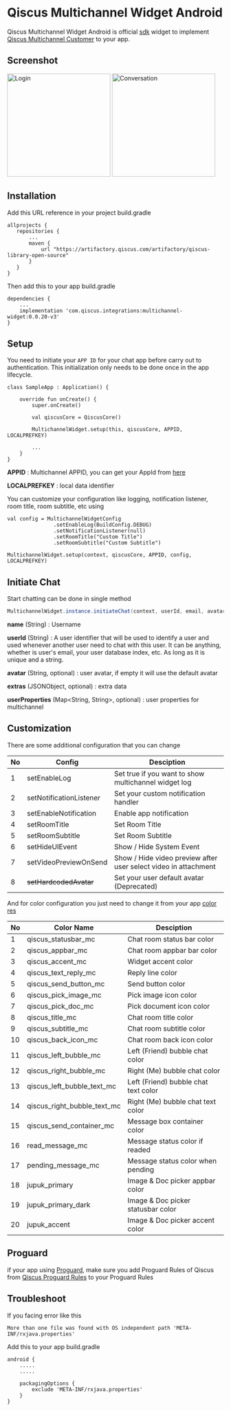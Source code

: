 # Qiscus Multichannel Widget Android

Qiscus Multichannel Widget Android is official [sdk](https://github.com/qiscus/qiscus-sdk-android/tree/multiple-appid) widget to implement [Qiscus Multichannel Customer](https://www.qiscus.com/customer-service-chat) to your app.

## Screenshot

<img src="https://user-images.githubusercontent.com/56247115/121902988-092eb380-cd52-11eb-8cd0-fd5f68ba2a41.png" alt="Login" width="240"/>

<img src="https://user-images.githubusercontent.com/56247115/121903017-12b81b80-cd52-11eb-87bc-b39c5501f745.png" alt="Conversation" width="240"/>

## Installation

Add this URL reference in your project build.gradle
```
allprojects {
   repositories {
       ...
       maven {
           url "https://artifactory.qiscus.com/artifactory/qiscus-library-open-source"
       }
   }
}
```

Then add this to your app build.gradle

```
dependencies {
    ...
    implementation 'com.qiscus.integrations:multichannel-widget:0.0.20-v3'
}
```

## Setup

You need to initiate your `APP ID` for your chat app before carry out to authentication. This initialization only needs to be done once in the app lifecycle.

```
class SampleApp : Application() {

    override fun onCreate() {
        super.onCreate()

        val qiscusCore = QiscusCore()
        
        MultichannelWidget.setup(this, qiscusCore, APPID, LOCALPREFKEY)

        ...
    }
}
```
**APPID** : Multichannel APPID, you can get your AppId from [here](https://multichannel.qiscus.com)

**LOCALPREFKEY** : local data identifier

You can customize your configuration like logging, notification listener, room title, room subtitle, etc using

```
val config = MultichannelWidgetConfig
               .setEnableLog(BuildConfig.DEBUG)
               .setNotificationListener(null)
               .setRoomTitle("Custom Title")
               .setRoomSubtitle("Custom Subtitle")

MultichannelWidget.setup(context, qiscusCore, APPID, config, LOCALPREFKEY)
```

## Initiate Chat
Start chatting can be done in single method
```java
MultichannelWidget.instance.initiateChat(context, userId, email, avatar, extras, userProperties)

```
**name** (String) : Username

**userId** (String) : A user identifier that will be used to identify a user and used whenever another user need to chat with this user. It can be anything, whether is user's email, your user database index, etc. As long as it is unique and a string.

**avatar** (String, optional) : user avatar, if empty it will use the default avatar

**extras** (JSONObject, optional) : extra data

**userProperties** (Map<String, String>, optional) : user properties for multichannel

## Customization

There are some additional configuration that you can change

No | Config | Desciption 
--- | --- | --- 
1 | setEnableLog | Set true if you want to show multichannel widget log 
2 | setNotificationListener | Set your custom notification handler
3 | setEnableNotification | Enable app notification 
4 | setRoomTitle | Set Room Title 
5 | setRoomSubtitle | Set Room Subtitle 
6 | setHideUIEvent | Show / Hide System Event 
7 | setVideoPreviewOnSend | Show / Hide video preview after user select video in attachment 
8 | ~~setHardcodedAvatar~~ | Set your user default avatar (Deprecated) 

And for color configuration you just need to change it from your app [color res](https://developer.android.com/guide/topics/resources/more-resources#Color)

No | Color Name | Desciption 
--- | --- | --- 
1 | qiscus_statusbar_mc | Chat room status bar color
2 | qiscus_appbar_mc | Chat room appbar bar color
3 | qiscus_accent_mc | Widget accent color
4 | qiscus_text_reply_mc | Reply line color
5 | qiscus_send_button_mc | Send button color
6 | qiscus_pick_image_mc | Pick image icon color 
7 | qiscus_pick_doc_mc | Pick document icon color
8 | qiscus_title_mc | Chat room title color
9 | qiscus_subtitle_mc | Chat room subtitle color
10 | qiscus_back_icon_mc | Chat room back icon color
11 | qiscus_left_bubble_mc | Left (Friend) bubble chat color
12 | qiscus_right_bubble_mc | Right (Me) bubble chat color
13 | qiscus_left_bubble_text_mc | Left (Friend) bubble chat text color
14 | qiscus_right_bubble_text_mc | Right (Me) bubble chat text color
15 | qiscus_send_container_mc | Message box container color
16 | read_message_mc | Message status color if readed
17 | pending_message_mc | Message status color when pending
18 | jupuk_primary | Image & Doc picker appbar color
19 | jupuk_primary_dark | Image & Doc picker statusbar color
20 | jupuk_accent | Image & Doc picker accent color

## Proguard
if your app using [Proguard](https://www.guardsquare.com/proguard), make sure you add Proguard Rules of Qiscus from [Qiscus Proguard Rules](https://github.com/qiscus/qiscus-sdk-android/blob/master/app/proguard-rules.pro) to your Proguard Rules

## Troubleshoot
If you facing error like this
```
More than one file was found with OS independent path 'META-INF/rxjava.properties'
```
Add this to your app build.gradle

```
android {
    .....
    .....
    
    packagingOptions {
        exclude 'META-INF/rxjava.properties'
    }
} 
```
